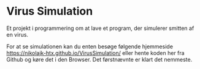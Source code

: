 # Virus Simulation
Et projekt i programmering om at lave et program, der simulerer smitten af en virus.

For at se simulationen kan du enten besøge følgende hjemmeside https://nikolajk-htx.github.io/VirusSimulation/ eller hente koden her fra Github og køre det i den Browser. Det førstnævnte er klart det nemmeste.
